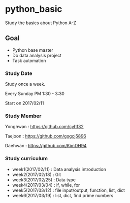 # python_basic
Study the basics about Python A-Z

## Goal
- Python base master
- Do data analysis project
- Task automation

### Study Date
Study once a week.

Every Sunday PM 1:30 - 3:30

Start on 2017/02/11

### Study Member
Yonghwan : https://github.com/cyh132

Taejoon  : https://github.com/gogoj5896

Daehwan  : https://github.com/KimDH94

### Study curriculum
- week1(2017/02/11) : Data analysis introduction
- week2(2017/02/18) : Git
- week3(2017/02/25) : Data type 
- week4(2017/03/04) : if, while, for
- week5(2017/03/12) : file input/output, function, list, dict
- week6(2017/03/19) : list, dict, find prime numbers